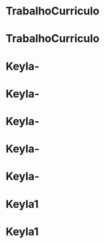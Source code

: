 # TrabalhoCurriculo
# TrabalhoCurriculo
# Keyla-
# Keyla-
# Keyla-
# Keyla-
# Keyla-
# Keyla1
# Keyla1
